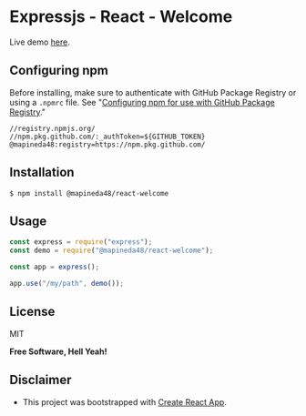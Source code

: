 # Expressjs - React - Welcome

Live demo [here](https://apinedavegamiguel.herokuapp.com/demos/react/welcome/).

## Configuring npm

Before installing, make sure to authenticate with GitHub Package Registry or using a `.npmrc` file. See "[Configuring npm for use with GitHub Package Registry](https://help.github.com/en/articles/configuring-npm-for-use-with-github-package-registry#authenticating-to-github-package-registry)."

```
//registry.npmjs.org/
//npm.pkg.github.com/:_authToken=${GITHUB_TOKEN}
@mapineda48:registry=https://npm.pkg.github.com/
```
## Installation

`$ npm install @mapineda48/react-welcome`

## Usage

```js
const express = require("express");
const demo = require("@mapineda48/react-welcome");

const app = express();

app.use("/my/path", demo());
```

## License

MIT

**Free Software, Hell Yeah!**

## Disclaimer

- This project was bootstrapped with [Create React App](https://github.com/facebook/create-react-app).
